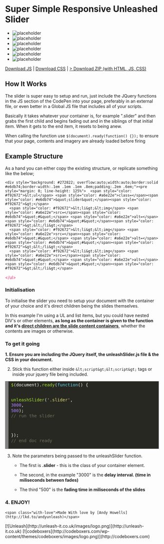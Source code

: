# Super Simple Responsive Unleashed Slider

<div class="container">

*   ![placeholder](http://placehold.it/800x300)
*   ![placeholder](http://placekitten.com/800/300)
*   ![placeholder](http://lorempixel.com/800/300)
*   ![placeholder](http://placehold.it/800x300)
*   ![placeholder](http://placekitten.com/800/300)
*   ![placeholder](http://lorempixel.com/800/300)

  [Download JS](https://s3-us-west-2.amazonaws.com/s.cdpn.io/1063/unleashSlider_1.js) |
  [Download CSS](https://s3-us-west-2.amazonaws.com/s.cdpn.io/1063/unleashSlider.css) |
  [&gt; Download ZIP (with HTML, JS, CSS)](https://s3-us-west-2.amazonaws.com/s.cdpn.io/1063/unleashSlider.zip) 

  <div class="other-content">

## How It Works

The slider is super easy to setup and run, just include the JQuery functions in the JS section of the CodePen into your page, preferably in an external file, or even better in a Global JS file that includes all of your scripts.

Basically it takes whatever your container is, for example ".slider" and then grabs the first child and begins fading out and in the siblings of that initial item. When it gets to the end item, it resets to being anew.

When calling the function use `$(document).ready(function() {});` to ensure that your page, contents and imagery are already loaded before firing

## Example Structure

As a hand you can either copy the existing structure, or replicate something like the below;

    <div style="background: #272822; overflow:auto;width:auto;border:solid #e6db74;border-width:.1em .1em .1em .8em;padding:.2em .6em;"><pre style="margin: 0; line-height: 125%">  <span style="color: #f92672">&lt;ul</span> <span style="color: #a6e22e">class=</span><span style="color: #e6db74">&quot;slider&quot;</span><span style="color: #f92672">&gt;</span>
      <span style="color: #f92672">&lt;li&gt;&lt;img</span> <span style="color: #a6e22e">src=</span><span style="color: #e6db74">&quot;#&quot;</span> <span style="color: #a6e22e">alt=</span><span style="color: #e6db74">&quot;#&quot;</span><span style="color: #f92672">&gt;&lt;/li&gt;</span>
      <span style="color: #f92672">&lt;li&gt;&lt;img</span> <span style="color: #a6e22e">src=</span><span style="color: #e6db74">&quot;#&quot;</span> <span style="color: #a6e22e">alt=</span><span style="color: #e6db74">&quot;#&quot;</span><span style="color: #f92672">&gt;&lt;/li&gt;</span>
      <span style="color: #f92672">&lt;li&gt;&lt;img</span> <span style="color: #a6e22e">src=</span><span style="color: #e6db74">&quot;#&quot;</span> <span style="color: #a6e22e">alt=</span><span style="color: #e6db74">&quot;#&quot;</span><span style="color: #f92672">&gt;&lt;/li&gt;</span>
  <span style="color: #f92672">&lt;/ul&gt;</span></pre></div>

### Initialisation

To initialise the slider you need to setup your document with the container of your choice and it's direct children being the slides themselves.

In this example I'm using a UL and list items, but you could have nested DIV's or other elements, **as long as the container is given to the function and it's <u>direct children are the slide content containers</u>**, whether the contents are images or otherwise.

### To get it going

**1. Ensure you are including the JQuery itself, the unleashSlider.js file &amp; the CSS in your document.**

2. Stick this function either inside `&lt;script&gt;&lt;script&gt;` tags or inside your jquery file being included.

<!-- HTML generated using hilite.me --><div style="background: #272822; overflow:auto;width:auto;border:solid gray;border-width:.1em .1em .1em .8em;padding:.2em .6em;"><pre style="margin: 0; line-height: 125%"><span style="color: #a6e22e">$</span><span style="color: #f8f8f2">(document).</span><span style="color: #a6e22e">ready</span><span style="color: #f8f8f2">(</span><span style="color: #66d9ef">function</span><span style="color: #f8f8f2">()</span> <span style="color: #f8f8f2">{</span>

  <span style="color: #a6e22e">unleashSlider</span><span style="color: #f8f8f2">(</span><span style="color: #e6db74">&#39;.slider&#39;</span><span style="color: #f8f8f2">,</span> <span style="color: #ae81ff">3000</span><span style="color: #f8f8f2">,</span> <span style="color: #ae81ff">500</span><span style="color: #f8f8f2">);</span> <span style="color: #75715e">// run the slider</span>

<span style="color: #f8f8f2">});</span> <span style="color: #75715e">// end doc ready</span>
</pre></div>

3. Note the parameters being passed to the unleashSlider function.

      - The first is **.slider** - this is the class of your container element.

      - The second, in the example "3000" is the **delay interval. (time in miliseconds between fades)** 

      - The third "500" is the **fading time in miliseconds of the slides**

### 4. ENJOY!

    <span class="with-love">Made With love by [Andy Howells](http://lkd.to/andyunleash)</span>
  </div>
</div>

<footer>
  [![Unleash](http://unleash-it.co.uk/images/logo.png)](http://unleash-it.co.uk)
  [![codeboxers](http://codeboxers.com/wp-content/themes/codeboxers/images/logo.png)](http://codeboxers.com)
</footer>
